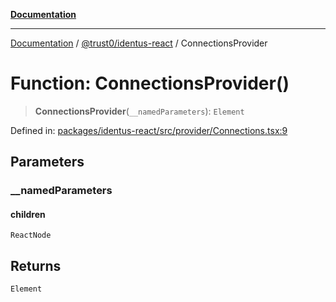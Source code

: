 [**Documentation**](../../../README.md)

***

[Documentation](../../../README.md) / [@trust0/identus-react](../README.md) / ConnectionsProvider

# Function: ConnectionsProvider()

> **ConnectionsProvider**(`__namedParameters`): `Element`

Defined in: [packages/identus-react/src/provider/Connections.tsx:9](https://github.com/trust0-project/identus/blob/dd94c41b8c008d493cc0772777f720cc014b50fa/packages/identus-react/src/provider/Connections.tsx#L9)

## Parameters

### \_\_namedParameters

#### children

`ReactNode`

## Returns

`Element`
